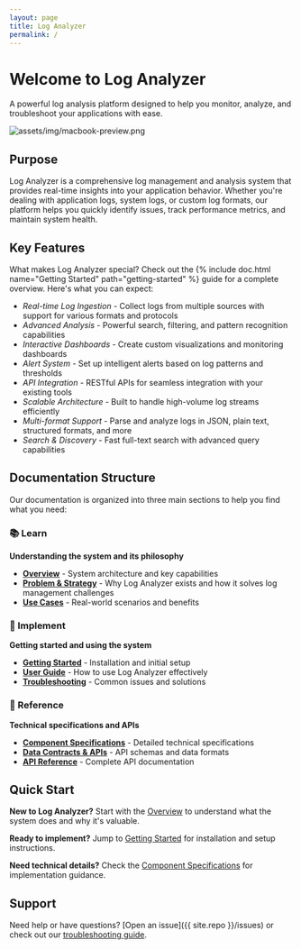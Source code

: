 ```yaml
---
layout: page
title: Log Analyzer
permalink: /
---
```


# Welcome to Log Analyzer

A powerful log analysis platform designed to help you monitor, analyze, and troubleshoot your applications with ease.

![assets/img/macbook-preview.png](assets/img/macbook-preview.png)

## Purpose

Log Analyzer is a comprehensive log management and analysis system that provides real-time insights into your application behavior. Whether you're dealing with application logs, system logs, or custom log formats, our platform helps you quickly identify issues, track performance metrics, and maintain system health.

## Key Features

What makes Log Analyzer special? Check out the {% include doc.html name="Getting Started" path="getting-started" %}
guide for a complete overview. Here's what you can expect:

 - *Real-time Log Ingestion* - Collect logs from multiple sources with support for various formats and protocols
 - *Advanced Analysis* - Powerful search, filtering, and pattern recognition capabilities
 - *Interactive Dashboards* - Create custom visualizations and monitoring dashboards
 - *Alert System* - Set up intelligent alerts based on log patterns and thresholds
 - *API Integration* - RESTful APIs for seamless integration with your existing tools
 - *Scalable Architecture* - Built to handle high-volume log streams efficiently
 - *Multi-format Support* - Parse and analyze logs in JSON, plain text, structured formats, and more
 - *Search & Discovery* - Fast full-text search with advanced query capabilities

## Documentation Structure

Our documentation is organized into three main sections to help you find what you need:

### 📚 Learn
**Understanding the system and its philosophy**
- **[Overview](/docs/learn/overview/)** - System architecture and key capabilities
- **[Problem & Strategy](/docs/learn/overview/problem-strategy/)** - Why Log Analyzer exists and how it solves log management challenges
- **[Use Cases](/docs/learn/overview/use-cases/)** - Real-world scenarios and benefits

### 🚀 Implement
**Getting started and using the system**
- **[Getting Started](/docs/implement/getting-started/)** - Installation and initial setup
- **[User Guide](/docs/implement/user-guide/)** - How to use Log Analyzer effectively
- **[Troubleshooting](/docs/implement/troubleshooting/)** - Common issues and solutions

### 📖 Reference
**Technical specifications and APIs**
- **[Component Specifications](/docs/reference/component-specs/)** - Detailed technical specifications
- **[Data Contracts & APIs](/docs/reference/data-contracts/)** - API schemas and data formats
- **[API Reference](/docs/reference/api-reference/)** - Complete API documentation

## Quick Start

**New to Log Analyzer?** Start with the [Overview](/docs/learn/overview/) to understand what the system does and why it's valuable.

**Ready to implement?** Jump to [Getting Started](/docs/implement/getting-started/) for installation and setup instructions.

**Need technical details?** Check the [Component Specifications](/docs/reference/component-specs/) for implementation guidance.

## Support

Need help or have questions? [Open an issue]({{ site.repo }}/issues) or check out our [troubleshooting guide](/docs/implement/troubleshooting/).
